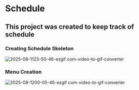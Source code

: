 # Schedule
## This project was created to keep track of schedule

### Creating Schedule Skeleton

![2025-08-1123-50-46-ezgif com-video-to-gif-converter](https://github.com/user-attachments/assets/bbd155c0-0afa-41c9-8d34-cd7cbe9b81b0)

### Menu Creation

![2025-08-1200-05-46-ezgif com-video-to-gif-converter](https://github.com/user-attachments/assets/b647479b-fbf1-4a49-987e-19102338b150)

